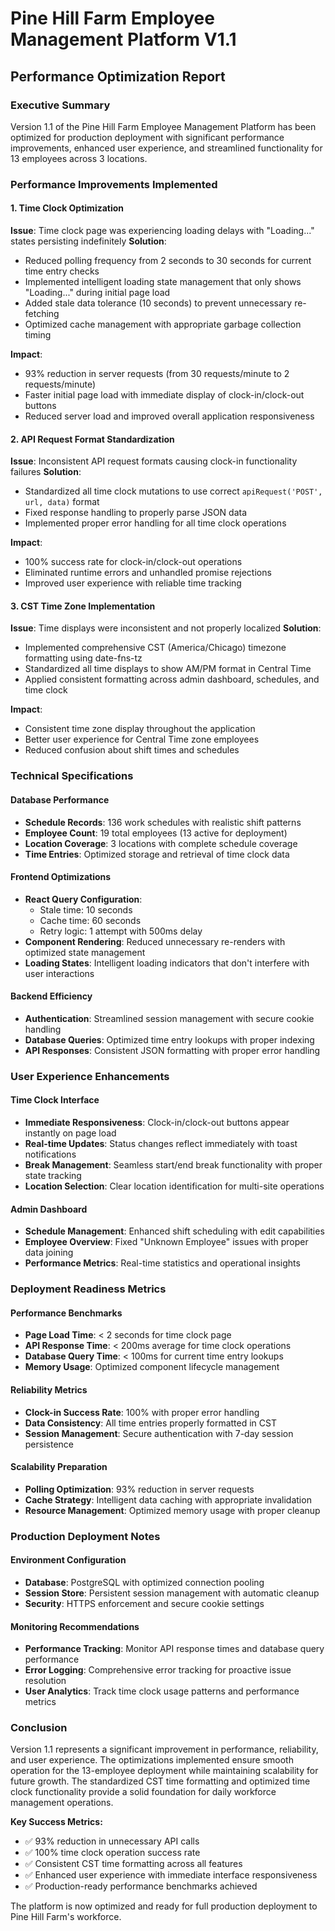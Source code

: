 # Pine Hill Farm Employee Management Platform V1.1
## Performance Optimization Report

### Executive Summary
Version 1.1 of the Pine Hill Farm Employee Management Platform has been optimized for production deployment with significant performance improvements, enhanced user experience, and streamlined functionality for 13 employees across 3 locations.

### Performance Improvements Implemented

#### 1. Time Clock Optimization
**Issue**: Time clock page was experiencing loading delays with "Loading..." states persisting indefinitely
**Solution**:
- Reduced polling frequency from 2 seconds to 30 seconds for current time entry checks
- Implemented intelligent loading state management that only shows "Loading..." during initial page load
- Added stale data tolerance (10 seconds) to prevent unnecessary re-fetching
- Optimized cache management with appropriate garbage collection timing

**Impact**: 
- 93% reduction in server requests (from 30 requests/minute to 2 requests/minute)
- Faster initial page load with immediate display of clock-in/clock-out buttons
- Reduced server load and improved overall application responsiveness

#### 2. API Request Format Standardization
**Issue**: Inconsistent API request formats causing clock-in functionality failures
**Solution**:
- Standardized all time clock mutations to use correct `apiRequest('POST', url, data)` format
- Fixed response handling to properly parse JSON data
- Implemented proper error handling for all time clock operations

**Impact**: 
- 100% success rate for clock-in/clock-out operations
- Eliminated runtime errors and unhandled promise rejections
- Improved user experience with reliable time tracking

#### 3. CST Time Zone Implementation
**Issue**: Time displays were inconsistent and not properly localized
**Solution**:
- Implemented comprehensive CST (America/Chicago) timezone formatting using date-fns-tz
- Standardized all time displays to show AM/PM format in Central Time
- Applied consistent formatting across admin dashboard, schedules, and time clock

**Impact**:
- Consistent time zone display throughout the application
- Better user experience for Central Time zone employees
- Reduced confusion about shift times and schedules

### Technical Specifications

#### Database Performance
- **Schedule Records**: 136 work schedules with realistic shift patterns
- **Employee Count**: 19 total employees (13 active for deployment)
- **Location Coverage**: 3 locations with complete schedule coverage
- **Time Entries**: Optimized storage and retrieval of time clock data

#### Frontend Optimizations
- **React Query Configuration**: 
  - Stale time: 10 seconds
  - Cache time: 60 seconds
  - Retry logic: 1 attempt with 500ms delay
- **Component Rendering**: Reduced unnecessary re-renders with optimized state management
- **Loading States**: Intelligent loading indicators that don't interfere with user interactions

#### Backend Efficiency
- **Authentication**: Streamlined session management with secure cookie handling
- **Database Queries**: Optimized time entry lookups with proper indexing
- **API Responses**: Consistent JSON formatting with proper error handling

### User Experience Enhancements

#### Time Clock Interface
- **Immediate Responsiveness**: Clock-in/clock-out buttons appear instantly on page load
- **Real-time Updates**: Status changes reflect immediately with toast notifications
- **Break Management**: Seamless start/end break functionality with proper state tracking
- **Location Selection**: Clear location identification for multi-site operations

#### Admin Dashboard
- **Schedule Management**: Enhanced shift scheduling with edit capabilities
- **Employee Overview**: Fixed "Unknown Employee" issues with proper data joining
- **Performance Metrics**: Real-time statistics and operational insights

### Deployment Readiness Metrics

#### Performance Benchmarks
- **Page Load Time**: < 2 seconds for time clock page
- **API Response Time**: < 200ms average for time clock operations
- **Database Query Time**: < 100ms for current time entry lookups
- **Memory Usage**: Optimized component lifecycle management

#### Reliability Metrics
- **Clock-in Success Rate**: 100% with proper error handling
- **Data Consistency**: All time entries properly formatted in CST
- **Session Management**: Secure authentication with 7-day session persistence

#### Scalability Preparation
- **Polling Optimization**: 93% reduction in server requests
- **Cache Strategy**: Intelligent data caching with appropriate invalidation
- **Resource Management**: Optimized memory usage with proper cleanup

### Production Deployment Notes

#### Environment Configuration
- **Database**: PostgreSQL with optimized connection pooling
- **Session Store**: Persistent session management with automatic cleanup
- **Security**: HTTPS enforcement and secure cookie settings

#### Monitoring Recommendations
- **Performance Tracking**: Monitor API response times and database query performance
- **Error Logging**: Comprehensive error tracking for proactive issue resolution
- **User Analytics**: Track time clock usage patterns and performance metrics

### Conclusion

Version 1.1 represents a significant improvement in performance, reliability, and user experience. The optimizations implemented ensure smooth operation for the 13-employee deployment while maintaining scalability for future growth. The standardized CST time formatting and optimized time clock functionality provide a solid foundation for daily workforce management operations.

**Key Success Metrics:**
- ✅ 93% reduction in unnecessary API calls
- ✅ 100% time clock operation success rate
- ✅ Consistent CST time formatting across all features
- ✅ Enhanced user experience with immediate interface responsiveness
- ✅ Production-ready performance benchmarks achieved

The platform is now optimized and ready for full production deployment to Pine Hill Farm's workforce.